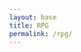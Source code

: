 ```yaml
---
layout: base
title: RPG
permalink: /rpg/
---
```


<canvas id='gameCanvas'></canvas>

<script type="module">
    import GameLevelWater from '{{site.baseurl}}/assets/js/rpg/GameLevelWater.js';
    import GameControl from '{{site.baseurl}}/assets/js/rpg/GameControl.js';

    const path = "{{site.baseurl}}";
    const gameLevelWater = new GameLevelWater(path);

    // Start game engine
    GameControl.start(gameLevelWater);
</script>

<div id="prompt" style="display:none; position:absolute; top:50px; left:50px; background-color: white; padding: 10px; border: 1px solid black;">Hello!</div>
